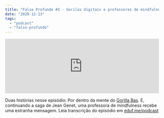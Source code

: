 ```yaml
---
title: "Falso Profundo #3 - Gorilas digitais e professores de mindfulness"
date: "2020-12-13"
tags: 
  - "podcast"
  - "falso-profundo"
---
```


<iframe style="width: 100%; height: 180px;" src="https://anchor.fm/MonoEstéreo/embed/episodes/Falso-Profundo-3---Gorilas-digitais-e-professores-de-mindfulness-enn1fp" width="100%" height="180px" frameborder="0" scrolling="no"></iframe>

Duas histórias nesse episódio: Por dentro da mente do [Gorilla Bas](https://en.wikipedia.org/wiki/Gorillas_(video_game)). E, continuando a saga de Jean Genet, uma professora de mindfulness recebe uma estranha mensagem. Leia transcrição do episódio em [eduf.me/podcast](https://eduf.me/podcast)

